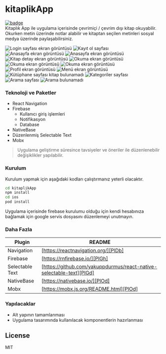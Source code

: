# kitaplikApp 
[![badge](https://api.rnfirebase.io/coverage/ml-vision/badge)]()  
Kitaplık App ile uygulama içerisinde çevrimiçi / çevrim dışı kitap okuyabilir. Okurken metin üzerinde notlar alabilir ve kitaptan seçilen metinleri sosyal medya üzerinde paylaşabilirsiniz.

![Login sayfası ekran görüntüsü](https://github.com/yakuppdurmus/kitaplikApp/blob/master/src/assets/images/login2.png?raw=true)
![Kayıt ol sayfası](https://raw.githubusercontent.com/yakuppdurmus/kitaplikApp/master/src/assets/images/register.png)
![Anasayfa ekran görüntüsü](https://raw.githubusercontent.com/yakuppdurmus/kitaplikApp/master/src/assets/images/anasayfa3.png)
![Anasayfa ekran görüntüsü](https://raw.githubusercontent.com/yakuppdurmus/kitaplikApp/master/src/assets/images/anasayfa4.png)
![Kitap detay ekran görüntüsü](https://raw.githubusercontent.com/yakuppdurmus/kitaplikApp/master/src/assets/images/readDetail.png)
![Okuma ekran görüntüsü](https://raw.githubusercontent.com/yakuppdurmus/kitaplikApp/master/src/assets/images/readwight.png)
![Okuma ekran görüntüsü](https://raw.githubusercontent.com/yakuppdurmus/kitaplikApp/master/src/assets/images/readblack.png)
![Okuma ekran görüntüsü](https://raw.githubusercontent.com/yakuppdurmus/kitaplikApp/master/src/assets/images/readselect.png)
![Profil ekran görüntüsü](https://raw.githubusercontent.com/yakuppdurmus/kitaplikApp/master/src/assets/images/profil.png)
![Menü ekran görüntüsü](https://raw.githubusercontent.com/yakuppdurmus/kitaplikApp/master/src/assets/images/drawer.png)
![Kütüphane sayfası kitap bulunamadı](https://raw.githubusercontent.com/yakuppdurmus/kitaplikApp/master/src/assets/images/libraryEmpty.png)
![Kategoriler sayfası](https://raw.githubusercontent.com/yakuppdurmus/kitaplikApp/master/src/assets/images/categories.png)
![Arama sayfası](https://raw.githubusercontent.com/yakuppdurmus/kitaplikApp/master/src/assets/images/search.png)
![Arama bulunamadı](https://raw.githubusercontent.com/yakuppdurmus/kitaplikApp/master/src/assets/images/searchEmpty.png)
### Teknoloji ve Paketler

- React Navigation
- Firebase
    - Kullanıcı giriş işlemleri
    - Notifikasyon 
    - Database
- NativeBase
- Düzenlenmiş Selectable Text
- Mobx 

> Uygulama geliştirme süresince 
> tavsiyeler ve öneriler ile düzenlenebilir
> değişiklikler yapılabilir.

### Kurulum

Kurulum yapmak için aşağıdaki kodları çalıştırmanız yeterli olacaktır.

```sh
cd kitaplikApp
npm install
cd ios
pod install
```

Uygulama içerisinde firebase kurulumu olduğu için kendi hesabınıza bağlamak için google servis dosyasını düzenlemeyi unutmayın.

### Daha Fazla

| Plugin | README |
| ------ | ------ |
| Navigation | [https://reactnavigation.org/][PlDb] |
| Firebase | [https://rnfirebase.io/][PlGh] |
| Selectable Text | [https://github.com/yakuppdurmus/react-native-selectable-text][PlGd] |
| NativeBase | [https://nativebase.io/][PlOd] |
| Mobx | [https://mobx.js.org/README.html][PlOd] |

### Yapılacaklar

 - Alt yapının tamamlanması
 - Uygulama tasarımında kullanılacak komponentlerin hazırlanması

License
----

MIT

   [PlDb]: <https://reactnavigation.org/>
   [PlGh]: <https://rnfirebase.io/>
   [PlGd]: <https://github.com/yakuppdurmus/react-native-selectable-text>
   [PlOd]: <https://nativebase.io/>
   [PlMe]: <https://mobx.js.org/README.html>
